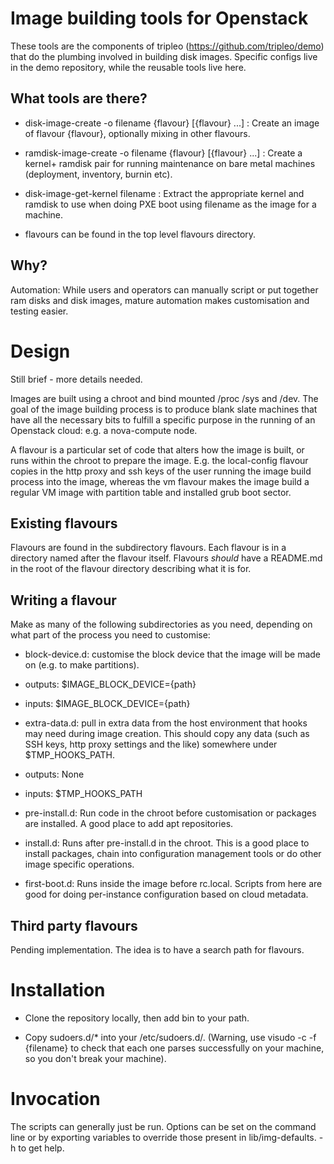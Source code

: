 Image building tools for Openstack
==================================

These tools are the components of tripleo (https://github.com/tripleo/demo)
that do the plumbing involved in building disk images. Specific configs live
in the demo repository, while the reusable tools live here.

What tools are there?
---------------------

* disk-image-create -o filename {flavour} [{flavour} ...] : Create an image of
  flavour {flavour}, optionally mixing in other flavours.

* ramdisk-image-create -o filename {flavour} [{flavour} ...] : Create a kernel+
  ramdisk pair for running maintenance on bare metal machines (deployment,
  inventory, burnin etc).

* disk-image-get-kernel filename : Extract the appropriate kernel and ramdisk
  to use when doing PXE boot using filename as the image for a machine.

* flavours can be found in the top level flavours directory.

Why?
----

Automation: While users and operators can manually script or put together ram
disks and disk images, mature automation makes customisation and testing easier.

Design
======

Still brief - more details needed.

Images are built using a chroot and bind mounted /proc /sys and /dev. The goal
of the image building process is to produce blank slate machines that have all
the necessary bits to fulfill a specific purpose in the running of an Openstack
cloud: e.g. a nova-compute node.

A flavour is a particular set of code that alters how the image is built, or
runs within the chroot to prepare the image. E.g. the local-config flavour
copies in the http proxy and ssh keys of the user running the image build
process into the image, whereas the vm flavour makes the image build a regular
VM image with partition table and installed grub boot sector. 

Existing flavours
-----------------

Flavours are found in the subdirectory flavours. Each flavour is in a directory
named after the flavour itself. Flavours *should* have a README.md in the root
of the flavour directory describing what it is for.

Writing a flavour
-----------------

Make as many of the following subdirectories as you need, depending on what
part of the process you need to customise:

* block-device.d: customise the block device that the image will be made on
  (e.g. to make partitions).

 * outputs: $IMAGE\_BLOCK\_DEVICE={path}
 * inputs: $IMAGE\_BLOCK\_DEVICE={path}

* extra-data.d: pull in extra data from the host environment that hooks may
  need during image creation. This should copy any data (such as SSH keys,
  http proxy settings and the like) somewhere under $TMP\_HOOKS\_PATH.

 * outputs: None
 * inputs: $TMP\_HOOKS\_PATH

* pre-install.d: Run code in the chroot before customisation or packages are
  installed. A good place to add apt repositories.

* install.d: Runs after pre-install.d in the chroot. This is a good place to
  install packages, chain into configuration management tools or do other
  image specific operations.

* first-boot.d: Runs inside the image before rc.local. Scripts from here are
  good for doing per-instance configuration based on cloud metadata.

Third party flavours
--------------------

Pending implementation. The idea is to have a search path for flavours.

Installation
============

* Clone the repository locally, then add bin to your path.

* Copy sudoers.d/\* into your /etc/sudoers.d/. (Warning, use visudo -c -f
  {filename} to check that each one parses successfully on your machine, so you
  don't break your machine).

Invocation
==========

The scripts can generally just be run. Options can be set on the command line
or by exporting variables to override those present in lib/img-defaults. -h to
get help.
